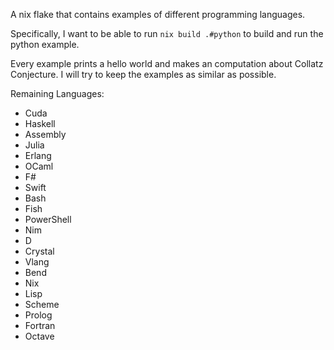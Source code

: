 A nix flake that contains examples of different programming languages.

Specifically, I want to be able to run `nix build .#python` to build and run the python example.

Every example prints a hello world and makes an computation about Collatz Conjecture. I will try to keep the examples as similar as possible.

Remaining Languages:
- Cuda
- Haskell
- Assembly
- Julia
- Erlang
- OCaml
- F#
- Swift
- Bash
- Fish
- PowerShell
- Nim
- D
- Crystal
- Vlang
- Bend
- Nix
- Lisp
- Scheme
- Prolog
- Fortran
- Octave


